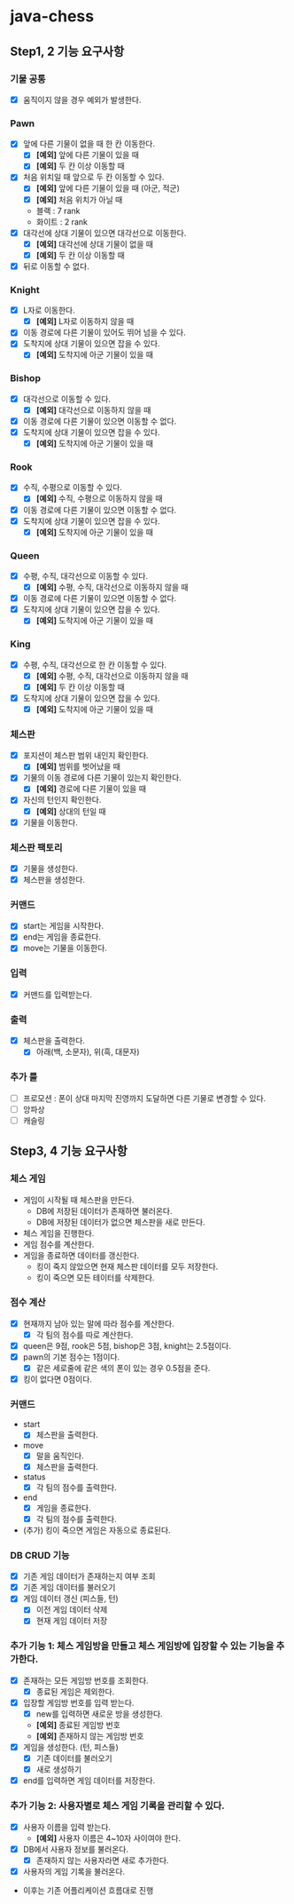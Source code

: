 # java-chess

## Step1, 2 기능 요구사항

### 기물 공통

- [x] 움직이지 않을 경우 예외가 발생한다.

### Pawn

- [x] 앞에 다른 기물이 없을 때 한 칸 이동한다.
    - [x] **[예외]** 앞에 다른 기물이 있을 때
    - [x] **[예외]** 두 칸 이상 이동할 때
- [x] 처음 위치일 때 앞으로 두 칸 이동할 수 있다.
    - [x] **[예외]** 앞에 다른 기물이 있을 때 (아군, 적군)
    - [x] **[예외]** 처음 위치가 아닐 때
    - 블랙 : 7 rank
    - 화이트 : 2 rank
- [x] 대각선에 상대 기물이 있으면 대각선으로 이동한다.
    - [x] **[예외]** 대각선에 상대 기물이 없을 때
    - [x] **[예외]** 두 칸 이상 이동할 때
- [x] 뒤로 이동할 수 없다.

### Knight

- [x] L자로 이동한다.
    - [x] **[예외]** L자로 이동하지 않을 때
- [x] 이동 경로에 다른 기물이 있어도 뛰어 넘을 수 있다.
- [x] 도착지에 상대 기물이 있으면 잡을 수 있다.
    - [x] **[예외]** 도착지에 아군 기물이 있을 때

### Bishop

- [x] 대각선으로 이동할 수 있다.
    - [x] **[예외]** 대각선으로 이동하지 않을 때
- [x] 이동 경로에 다른 기물이 있으면 이동할 수 없다.
- [x] 도착지에 상대 기물이 있으면 잡을 수 있다.
    - [x] **[예외]** 도착지에 아군 기물이 있을 때

### Rook

- [x] 수직, 수평으로 이동할 수 있다.
    - [x] **[예외]** 수직, 수평으로 이동하지 않을 때
- [x] 이동 경로에 다른 기물이 있으면 이동할 수 없다.
- [x] 도착지에 상대 기물이 있으면 잡을 수 있다.
    - [x] **[예외]** 도착지에 아군 기물이 있을 때

### Queen

- [x] 수평, 수직, 대각선으로 이동할 수 있다.
    - [x] **[예외]** 수평, 수직, 대각선으로 이동하지 않을 때
- [x] 이동 경로에 다른 기물이 있으면 이동할 수 없다.
- [x] 도착지에 상대 기물이 있으면 잡을 수 있다.
    - [x] **[예외]** 도착지에 아군 기물이 있을 때

### King

- [x] 수평, 수직, 대각선으로 한 칸 이동할 수 있다.
    - [x] **[예외]** 수평, 수직, 대각선으로 이동하지 않을 때
    - [x] **[예외]** 두 칸 이상 이동할 때
- [x] 도착지에 상대 기물이 있으면 잡을 수 있다.
    - [x] **[예외]** 도착지에 아군 기물이 있을 때

### 체스판

- [x] 포지션이 체스판 범위 내인지 확인한다.
    - [x] **[예외]** 범위를 벗어났을 때
- [x] 기물의 이동 경로에 다른 기물이 있는지 확인한다.
    - [x] **[예외]** 경로에 다른 기물이 있을 때
- [x] 자신의 턴인지 확인한다.
    - [x] **[예외]** 상대의 턴일 때
- [x] 기물을 이동한다.

### 체스판 팩토리

- [x] 기물을 생성한다.
- [x] 체스판을 생성한다.

### 커맨드

- [x] start는 게임을 시작한다.
- [x] end는 게임을 종료한다.
- [x] move는 기물을 이동한다.

### 입력

- [x] 커맨드를 입력받는다.

### 출력

- [x] 체스판을 출력한다.
    - [x] 아래(백, 소문자), 위(흑, 대문자)

### 추가 룰

- [ ] 프로모션 : 폰이 상대 마지막 진영까지 도달하면 다른 기물로 변경할 수 있다.
- [ ] 앙파상
- [ ] 캐슬링

## Step3, 4 기능 요구사항

### 체스 게임

- 게임이 시작될 때 체스판을 만든다.
  - DB에 저장된 데이터가 존재하면 불러온다.
  - DB에 저장된 데이터가 없으면 체스판을 새로 만든다.
- 체스 게임을 진행한다. 
- 게임 점수를 계산한다.  
- 게임을 종료하면 데이터를 갱신한다. 
    - 킹이 죽지 않았으면 현재 체스판 데이터를 모두 저장한다.
    - 킹이 죽으면 모든 테이터를 삭제한다.


### 점수 계산

- [x] 현재까지 남아 있는 말에 따라 점수를 계산한다.
    - [x] 각 팀의 점수를 따로 계산한다.
- [x] queen은 9점, rook은 5점, bishop은 3점, knight는 2.5점이다.
- [x] pawn의 기본 점수는 1점이다.
    - [x] 같은 세로줄에 같은 색의 폰이 있는 경우 0.5점을 준다.
- [x] 킹이 없다면 0점이다.

### 커맨드

- start
    - [x] 체스판을 출력한다.
- move
    - [x] 말을 움직인다.
    - [x] 체스판을 출력한다. 
- status
    - [x] 각 팀의 점수를 출력한다.
- end
    - [x] 게임을 종료한다. 
    - [x] 각 팀의 점수를 출력한다. 
- (추가) 킹이 죽으면 게임은 자동으로 종료된다.

### DB CRUD 기능

- [x] 기존 게임 데이터가 존재하는지 여부 조회
- [x] 기존 게임 데이터를 불러오기
- [x] 게임 데이터 갱신 (피스들, 턴)
    - [x] 이전 게임 데이터 삭제
    - [x] 현재 게임 데이터 저장 

### 추가 기능 1: 체스 게임방을 만들고 체스 게임방에 입장할 수 있는 기능을 추가한다.

- [x] 존재하는 모든 게임방 번호를 조회한다.
  - [x] 종료된 게임은 제외한다.
- [x] 입장할 게임방 번호를 입력 받는다.
  - [x] new를 입력하면 새로운 방을 생성한다.
  - **[예외]** 종료된 게임방 번호
  - **[예외]** 존재하지 않는 게임방 번호
- [x] 게임을 생성한다. (턴, 피스들)
  - [x] 기존 데이터를 불러오기
  - [x] 새로 생성하기
- [x] end를 입력하면 게임 데이터를 저장한다.

### 추가 기능 2: 사용자별로 체스 게임 기록을 관리할 수 있다.

- [x] 사용자 이름을 입력 받는다. 
  - **[예외]** 사용자 이름은 4~10자 사이여야 한다. 
- [x] DB에서 사용자 정보를 불러온다. 
  - [x] 존재하지 않는 사용자라면 새로 추가한다. 
- [x] 사용자의 게임 기록을 불러온다. 
- 이후는 기존 어플리케이션 흐름대로 진행 
